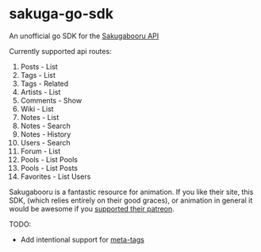 # sakuga-go-sdk

An unofficial go SDK for the [Sakugabooru API](https://sakugabooru.com/help/api)

Currently supported api routes:

1. Posts - List
1. Tags - List
1. Tags - Related
1. Artists - List
1. Comments - Show
1. Wiki - List
1. Notes - List
1. Notes - Search
1. Notes - History
1. Users - Search
1. Forum - List
1. Pools - List Pools
1. Pools - List Posts
1. Favorites - List Users

Sakugabooru is a fantastic resource for animation. If you like their site, this SDK, (which relies entirely on their good graces), or animation in general it would be awesome if you [supported their patreon](https://www.patreon.com/Sakugabooru).

TODO:
- Add intentional support for [meta-tags](https://sakugabooru.com/help/cheatsheet)